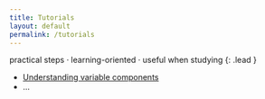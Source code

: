 ```yaml
---
title: Tutorials
layout: default
permalink: /tutorials
---
```


practical steps · learning-oriented · useful when studying
{: .lead }

- [Understanding variable components](understanding-variable-components)
- ...
